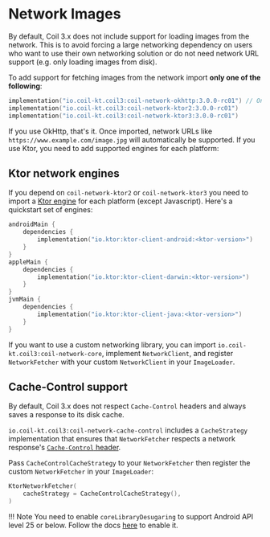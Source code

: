 # Network Images

By default, Coil 3.x does not include support for loading images from the network. This is to avoid forcing a large networking dependency on users who want to use their own networking solution or do not need network URL support (e.g. only loading images from disk).

To add support for fetching images from the network import **only one of the following**:

```kotlin
implementation("io.coil-kt.coil3:coil-network-okhttp:3.0.0-rc01") // Only available on Android/JVM.
implementation("io.coil-kt.coil3:coil-network-ktor2:3.0.0-rc01")
implementation("io.coil-kt.coil3:coil-network-ktor3:3.0.0-rc01")
```

If you use OkHttp, that's it. Once imported, network URLs like `https://www.example.com/image.jpg` will automatically be supported. If you use Ktor, you need to add supported engines for each platform:

## Ktor network engines

If you depend on `coil-network-ktor2` or `coil-network-ktor3` you need to import a [Ktor engine](https://ktor.io/docs/client-engines.html) for each platform (except Javascript). Here's a quickstart set of engines:

```kotlin
androidMain {
    dependencies {
        implementation("io.ktor:ktor-client-android:<ktor-version>")
    }
}
appleMain {
    dependencies {
        implementation("io.ktor:ktor-client-darwin:<ktor-version>")
    }
}
jvmMain {
    dependencies {
        implementation("io.ktor:ktor-client-java:<ktor-version>")
    }
}
```

If you want to use a custom networking library, you can import `io.coil-kt.coil3:coil-network-core`, implement `NetworkClient`, and register `NetworkFetcher` with your custom `NetworkClient` in your `ImageLoader`.

## Cache-Control support

By default, Coil 3.x does not respect `Cache-Control` headers and always saves a response to its disk cache.

`io.coil-kt.coil3:coil-network-cache-control` includes a `CacheStrategy` implementation that ensures that `NetworkFetcher` respects a network response's [`Cache-Control` header](https://developer.mozilla.org/en-US/docs/Web/HTTP/Headers/Cache-Control).

Pass `CacheControlCacheStrategy` to your `NetworkFetcher` then register the custom `NetworkFetcher` in your `ImageLoader`:

```kotlin
KtorNetworkFetcher(
    cacheStrategy = CacheControlCacheStrategy(),
)
```

!!! Note
    You need to enable `coreLibraryDesugaring` to support Android API level 25 or below. Follow the docs [here](https://developer.android.com/studio/write/java8-support#library-desugaring) to enable it.
